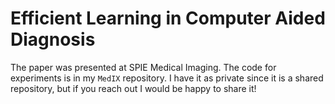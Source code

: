 # Efficient Learning in Computer Aided Diagnosis
The paper was presented at SPIE Medical Imaging. The code for experiments is in my `MedIX` repository. I have it as private since it is a shared repository, but if you reach out I would be happy to share it!
